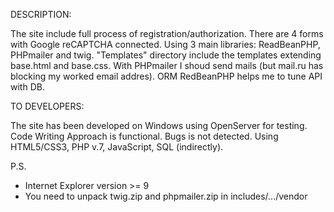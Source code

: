 DESCRIPTION:

The site include full process of registration/authorization. There are 4 forms with Google reCAPTCHA connected. Using 3 main libraries: ReadBeanPHP, PHPmailer and twig. "Templates" directory include the templates extending base.html and base.css. With PHPmailer I shoud send mails (but mail.ru has blocking my worked email addres). ORM RedBeanPHP helps me to tune API with DB.

TO DEVELOPERS:

The site has been developed on Windows using OpenServer for testing. Code Writing Approach is functional. Bugs is not detected. Using HTML5/CSS3, PHP v.7, JavaScript, SQL (indirectly).

P.S.

- Internet Explorer version >= 9 
- You need to unpack twig.zip and phpmailer.zip in includes/.../vendor
